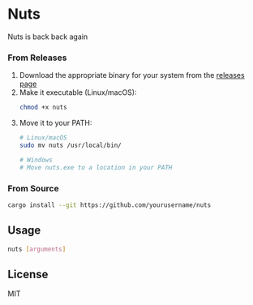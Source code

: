 # Nuts

Nuts is back back again

### From Releases

1. Download the appropriate binary for your system from the [releases page](https://github.com/wellcode-ai/nuts/releases)
2. Make it executable (Linux/macOS):
   ```bash
   chmod +x nuts
   ```
3. Move it to your PATH:
   ```bash
   # Linux/macOS
   sudo mv nuts /usr/local/bin/
   
   # Windows
   # Move nuts.exe to a location in your PATH
   ```

### From Source

```bash
cargo install --git https://github.com/yourusername/nuts
```

## Usage

```bash
nuts [arguments]
```

## License

MIT
